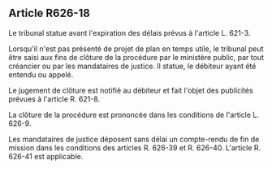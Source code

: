 Article R626-18
----
Le tribunal statue avant l'expiration des délais prévus à l'article L. 621-3.

Lorsqu'il n'est pas présenté de projet de plan en temps utile, le tribunal peut
être saisi aux fins de clôture de la procédure par le ministère public, par tout
créancier ou par les mandataires de justice. Il statue, le débiteur ayant été
entendu ou appelé.

Le jugement de clôture est notifié au débiteur et fait l'objet des publicités
prévues à l'article R. 621-8.

La clôture de la procédure est prononcée dans les conditions de l'article L.
626-9.

Les mandataires de justice déposent sans délai un compte-rendu de fin de mission
dans les conditions des articles R. 626-39 et R. 626-40. L'article R. 626-41 est
applicable.
